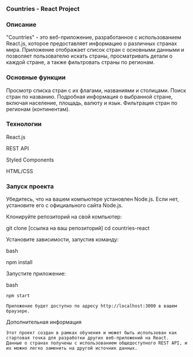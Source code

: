 ### Countries - React Project


### Описание

"Countries" - это веб-приложение, разработанное с использованием React.js, которое предоставляет информацию о различных странах мира. Приложение отображает список стран с основными данными и позволяет пользователю искать страны, просматривать детали о каждой стране, а также фильтровать страны по регионам.

### Основные функции

  Просмотр списка стран с их флагами, названиями и столицами.
  Поиск стран по названию.
  Подробная информация о выбранной стране, включая население, площадь, валюту и язык.
  Фильтрация стран по регионам (континентам).

### Технологии

  React.js 

  REST API

  Styled Components

  HTML/CSS


### Запуск проекта

  Убедитесь, что на вашем компьютере установлен Node.js. Если нет, установите его с официального сайта Node.js.

  Клонируйте репозиторий на свой компьютер:


git clone [ссылка на ваш репозиторий]
cd countries-react

Установите зависимости, запустив команду:

bash

npm install

Запустите приложение:

bash

    npm start

    Приложение будет доступно по адресу http://localhost:3000 в вашем браузере.

Дополнительная информация

    Этот проект создан в рамках обучения и может быть использован как стартовая точка для разработки других веб-приложений на React.
    Данные о странах получены с использованием общедоступного REST API, и их можно легко заменить на другой источник данных.